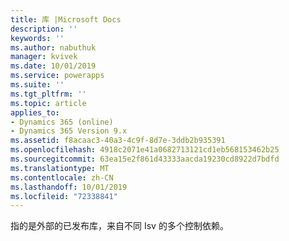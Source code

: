 ```yaml
---
title: 库 |Microsoft Docs
description: ''
keywords: ''
ms.author: nabuthuk
manager: kvivek
ms.date: 10/01/2019
ms.service: powerapps
ms.suite: ''
ms.tgt_pltfrm: ''
ms.topic: article
applies_to:
- Dynamics 365 (online)
- Dynamics 365 Version 9.x
ms.assetid: f8acaac3-40a3-4c9f-8d7e-3ddb2b935391
ms.openlocfilehash: 4918c2071e41a0682713121cd1eb568153462b25
ms.sourcegitcommit: 63ea15e2f861d43333aacda19230cd8922d7bdfd
ms.translationtype: MT
ms.contentlocale: zh-CN
ms.lasthandoff: 10/01/2019
ms.locfileid: "72338841"
---
```

指的是外部的已发布库，来自不同 Isv 的多个控制依赖。 
